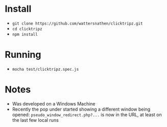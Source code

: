 # Install

* `git clone https://github.com/wattersnathen/clicktripz.git`
* `cd clicktripz`
* `npm install`

# Running
* `mocha test/clicktripz.spec.js`

# Notes
* Was developed on a Windows Machine
* Recently the pop under started showing a different window being opened: `pseudo_window_redirect.php?...` is now in the URL, at least on the last few local runs